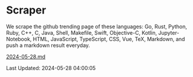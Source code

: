 # Scraper

We scrape the github trending page of these languages: Go, Rust, Python, Ruby, C++, C, Java, Shell, Makefile, Swift, Objective-C, Kotlin, Jupyter-Notebook, HTML, JavaScript, TypeScript, CSS, Vue, TeX, Markdown, and push a markdown result everyday.

[2024-05-28.md](https://github.com/yangwenmai/github-trending-backup/blob/master/2024-05-28.md)

Last Updated: 2024-05-28 04:00:05